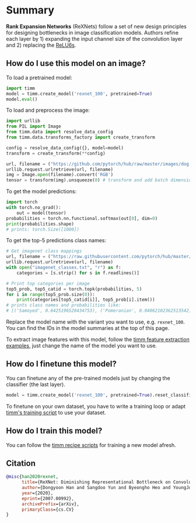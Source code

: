 # Summary

**Rank Expansion Networks** (ReXNets) follow a set of new design principles for designing bottlenecks in image classification models. Authors refine each layer by 1) expanding the input channel size of the convolution layer and 2) replacing the [ReLU6s](https://www.paperswithcode.com/method/relu6).

## How do I use this model on an image?
To load a pretrained model:

```python
import timm
model = timm.create_model('rexnet_100', pretrained=True)
model.eval()
```

To load and preprocess the image:
```python 
import urllib
from PIL import Image
from timm.data import resolve_data_config
from timm.data.transforms_factory import create_transform

config = resolve_data_config({}, model=model)
transform = create_transform(**config)

url, filename = ("https://github.com/pytorch/hub/raw/master/images/dog.jpg", "dog.jpg")
urllib.request.urlretrieve(url, filename)
img = Image.open(filename).convert('RGB')
tensor = transform(img).unsqueeze(0) # transform and add batch dimension
```

To get the model predictions:
```python
import torch
with torch.no_grad():
    out = model(tensor)
probabilities = torch.nn.functional.softmax(out[0], dim=0)
print(probabilities.shape)
# prints: torch.Size([1000])
```

To get the top-5 predictions class names:
```python
# Get imagenet class mappings
url, filename = ("https://raw.githubusercontent.com/pytorch/hub/master/imagenet_classes.txt", "imagenet_classes.txt")
urllib.request.urlretrieve(url, filename) 
with open("imagenet_classes.txt", "r") as f:
    categories = [s.strip() for s in f.readlines()]

# Print top categories per image
top5_prob, top5_catid = torch.topk(probabilities, 5)
for i in range(top5_prob.size(0)):
    print(categories[top5_catid[i]], top5_prob[i].item())
# prints class names and probabilities like:
# [('Samoyed', 0.6425196528434753), ('Pomeranian', 0.04062102362513542), ('keeshond', 0.03186424449086189), ('white wolf', 0.01739676296710968), ('Eskimo dog', 0.011717947199940681)]
```

Replace the model name with the variant you want to use, e.g. `rexnet_100`. You can find the IDs in the model summaries at the top of this page.

To extract image features with this model, follow the [timm feature extraction examples](https://rwightman.github.io/pytorch-image-models/feature_extraction/), just change the name of the model you want to use.

## How do I finetune this model?
You can finetune any of the pre-trained models just by changing the classifier (the last layer).
```python
model = timm.create_model('rexnet_100', pretrained=True).reset_classifier(NUM_FINETUNE_CLASSES)
```
To finetune on your own dataset, you have to write a training loop or adapt [timm's training
script](https://github.com/rwightman/pytorch-image-models/blob/master/train.py) to use your dataset.

## How do I train this model?

You can follow the [timm recipe scripts](https://rwightman.github.io/pytorch-image-models/scripts/) for training a new model afresh.

## Citation

```BibTeX
@misc{han2020rexnet,
      title={ReXNet: Diminishing Representational Bottleneck on Convolutional Neural Network}, 
      author={Dongyoon Han and Sangdoo Yun and Byeongho Heo and YoungJoon Yoo},
      year={2020},
      eprint={2007.00992},
      archivePrefix={arXiv},
      primaryClass={cs.CV}
}
```

<!--
Models:
- Name: rexnet_100
  Metadata:
    FLOPs: 509989377
    Epochs: 400
    Batch Size: 512
    Training Data:
    - ImageNet
    Training Techniques:
    - Label Smoothing
    - Linear Warmup With Cosine Annealing
    - Nesterov Accelerated Gradient
    - Weight Decay
    Training Resources: 4x NVIDIA V100 GPUs
    Architecture:
    - Batch Normalization
    - Convolution
    - Dropout
    - ReLU6
    - Residual Connection
    File Size: 19417552
    Tasks:
    - Image Classification
    Training Time: ''
    ID: rexnet_100
    LR: 0.5
    Dropout: 0.2
    Crop Pct: '0.875'
    Momentum: 0.9
    Image Size: '224'
    Weight Decay: 1.0e-05
    Interpolation: bicubic
    Label Smoothing: 0.1
  Code: https://github.com/rwightman/pytorch-image-models/blob/b9843f954b0457af2db4f9dea41a8538f51f5d78/timm/models/rexnet.py#L212
  Config: ''
  In Collection: RexNet
- Name: rexnet_130
  Metadata:
    FLOPs: 848364461
    Epochs: 400
    Batch Size: 512
    Training Data:
    - ImageNet
    Training Techniques:
    - Label Smoothing
    - Linear Warmup With Cosine Annealing
    - Nesterov Accelerated Gradient
    - Weight Decay
    Training Resources: 4x NVIDIA V100 GPUs
    Architecture:
    - Batch Normalization
    - Convolution
    - Dropout
    - ReLU6
    - Residual Connection
    File Size: 30508197
    Tasks:
    - Image Classification
    Training Time: ''
    ID: rexnet_130
    LR: 0.5
    Dropout: 0.2
    Crop Pct: '0.875'
    Momentum: 0.9
    Image Size: '224'
    Weight Decay: 1.0e-05
    Interpolation: bicubic
    Label Smoothing: 0.1
  Code: https://github.com/rwightman/pytorch-image-models/blob/b9843f954b0457af2db4f9dea41a8538f51f5d78/timm/models/rexnet.py#L218
  Config: ''
  In Collection: RexNet
- Name: rexnet_150
  Metadata:
    FLOPs: 1122374469
    Epochs: 400
    Batch Size: 512
    Training Data:
    - ImageNet
    Training Techniques:
    - Label Smoothing
    - Linear Warmup With Cosine Annealing
    - Nesterov Accelerated Gradient
    - Weight Decay
    Training Resources: 4x NVIDIA V100 GPUs
    Architecture:
    - Batch Normalization
    - Convolution
    - Dropout
    - ReLU6
    - Residual Connection
    File Size: 39227315
    Tasks:
    - Image Classification
    Training Time: ''
    ID: rexnet_150
    LR: 0.5
    Dropout: 0.2
    Crop Pct: '0.875'
    Momentum: 0.9
    Image Size: '224'
    Weight Decay: 1.0e-05
    Interpolation: bicubic
    Label Smoothing: 0.1
  Code: https://github.com/rwightman/pytorch-image-models/blob/b9843f954b0457af2db4f9dea41a8538f51f5d78/timm/models/rexnet.py#L224
  Config: ''
  In Collection: RexNet
- Name: rexnet_200
  Metadata:
    FLOPs: 1960224938
    Epochs: 400
    Batch Size: 512
    Training Data:
    - ImageNet
    Training Techniques:
    - Label Smoothing
    - Linear Warmup With Cosine Annealing
    - Nesterov Accelerated Gradient
    - Weight Decay
    Training Resources: 4x NVIDIA V100 GPUs
    Architecture:
    - Batch Normalization
    - Convolution
    - Dropout
    - ReLU6
    - Residual Connection
    File Size: 65862221
    Tasks:
    - Image Classification
    Training Time: ''
    ID: rexnet_200
    LR: 0.5
    Dropout: 0.2
    Crop Pct: '0.875'
    Momentum: 0.9
    Image Size: '224'
    Weight Decay: 1.0e-05
    Interpolation: bicubic
    Label Smoothing: 0.1
  Code: https://github.com/rwightman/pytorch-image-models/blob/b9843f954b0457af2db4f9dea41a8538f51f5d78/timm/models/rexnet.py#L230
  Config: ''
  In Collection: RexNet
Collections:
- Name: RexNet
  Paper:
    title: 'ReXNet: Diminishing Representational Bottleneck on Convolutional Neural
      Network'
    url: https://papperswithcode.com//paper/rexnet-diminishing-representational
  type: model-index
Type: model-index
-->
